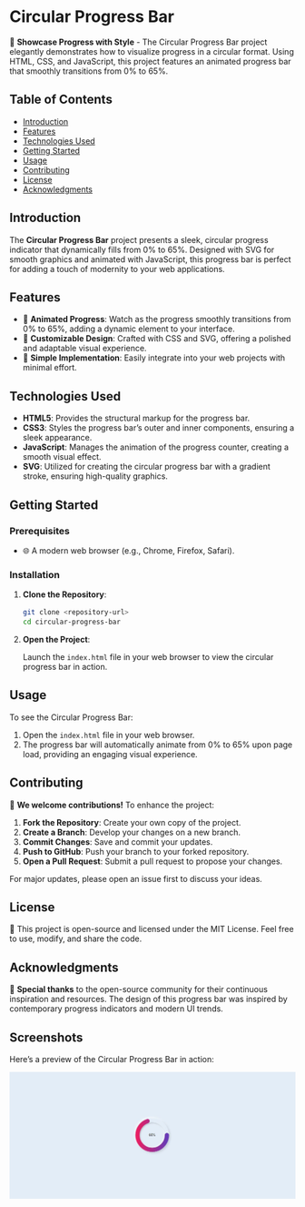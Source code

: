 # Circular Progress Bar

🎡 **Showcase Progress with Style** - The Circular Progress Bar project elegantly demonstrates how to visualize progress in a circular format. Using HTML, CSS, and JavaScript, this project features an animated progress bar that smoothly transitions from 0% to 65%.

## Table of Contents

- [Introduction](#introduction)
- [Features](#features)
- [Technologies Used](#technologies-used)
- [Getting Started](#getting-started)
- [Usage](#usage)
- [Contributing](#contributing)
- [License](#license)
- [Acknowledgments](#acknowledgments)

## Introduction

The **Circular Progress Bar** project presents a sleek, circular progress indicator that dynamically fills from 0% to 65%. Designed with SVG for smooth graphics and animated with JavaScript, this progress bar is perfect for adding a touch of modernity to your web applications.

## Features

- 🔄 **Animated Progress**: Watch as the progress smoothly transitions from 0% to 65%, adding a dynamic element to your interface.
- 🎨 **Customizable Design**: Crafted with CSS and SVG, offering a polished and adaptable visual experience.
- 🚀 **Simple Implementation**: Easily integrate into your web projects with minimal effort.

## Technologies Used

- **HTML5**: Provides the structural markup for the progress bar.
- **CSS3**: Styles the progress bar’s outer and inner components, ensuring a sleek appearance.
- **JavaScript**: Manages the animation of the progress counter, creating a smooth visual effect.
- **SVG**: Utilized for creating the circular progress bar with a gradient stroke, ensuring high-quality graphics.

## Getting Started

### Prerequisites

- 🌐 A modern web browser (e.g., Chrome, Firefox, Safari).

### Installation

1. **Clone the Repository**:

   ```bash
   git clone <repository-url>
   cd circular-progress-bar
   ```

2. **Open the Project**:

   Launch the `index.html` file in your web browser to view the circular progress bar in action.

## Usage

To see the Circular Progress Bar:

1. Open the `index.html` file in your web browser.
2. The progress bar will automatically animate from 0% to 65% upon page load, providing an engaging visual experience.

## Contributing

🌟 **We welcome contributions!** To enhance the project:

1. **Fork the Repository**: Create your own copy of the project.
2. **Create a Branch**: Develop your changes on a new branch.
3. **Commit Changes**: Save and commit your updates.
4. **Push to GitHub**: Push your branch to your forked repository.
5. **Open a Pull Request**: Submit a pull request to propose your changes.

For major updates, please open an issue first to discuss your ideas.

## License

📜 This project is open-source and licensed under the MIT License. Feel free to use, modify, and share the code.

## Acknowledgments

🙏 **Special thanks** to the open-source community for their continuous inspiration and resources. The design of this progress bar was inspired by contemporary progress indicators and modern UI trends.

## Screenshots

Here’s a preview of the Circular Progress Bar in action:

![Circular Progress Bar](https://github.com/shamshubham/Circular-progress-bar/blob/master/screenShots/Capture.JPG)
